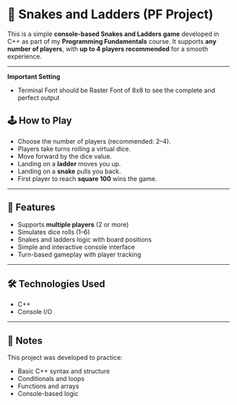 # 🎲 Snakes and Ladders (PF Project)

This is a simple **console-based Snakes and Ladders game** developed in C++ as part of my **Programming Fundamentals** course. It supports **any number of players**, with **up to 4 players recommended** for a smooth experience.

---

**Important Setting**
- Terminal Font should be Raster Font of 8x8 to see the complete and perfect output

## 🕹️ How to Play
- Choose the number of players (recommended: 2–4).
- Players take turns rolling a virtual dice.
- Move forward by the dice value.
- Landing on a **ladder** moves you up.
- Landing on a **snake** pulls you back.
- First player to reach **square 100** wins the game.

---

## 🎯 Features
- Supports **multiple players** (2 or more)
- Simulates dice rolls (1–6)
- Snakes and ladders logic with board positions
- Simple and interactive console interface
- Turn-based gameplay with player tracking

---

## 🛠️ Technologies Used
- C++
- Console I/O

---

## 🧾 Notes
This project was developed to practice:
- Basic C++ syntax and structure
- Conditionals and loops
- Functions and arrays
- Console-based logic

